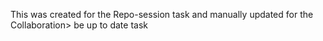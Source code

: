 This was created for the Repo-session task
and manually updated for the Collaboration> be up to date task
